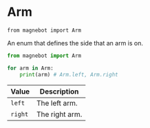 # Arm

`from magnebot import Arm`

An enum that defines the side that an arm is on.

```python
from magnebot import Arm

for arm in Arm:
    print(arm) # Arm.left, Arm.right
```

| Value | Description |
| --- | --- |
| `left` | The left arm. |
| `right` | The right arm. |